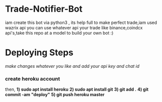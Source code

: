 # Trade-Notifier-Bot
iam create this bot via python3 , its help full to make perfect trade,iam used wazrix api you can use whatever api your trade like binance,coindcx api's,take this repo at a model to build your own bot :)

# Deploying Steps

*make changes whatever you like and add your api key and chat id*

### create heroku account 

then,
**1) sudo apt install heroku**
**2) sudo apt install git**
**3) git add .**
**4) git commit -am "deploy"**
**5) git push heroku master**


